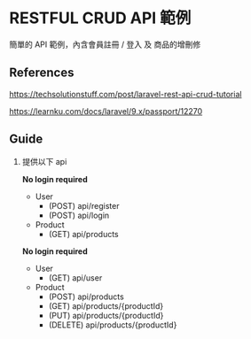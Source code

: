 # RESTFUL CRUD API 範例

簡單的 API 範例，內含會員註冊 / 登入 及 商品的增刪修

## References

https://techsolutionstuff.com/post/laravel-rest-api-crud-tutorial

https://learnku.com/docs/laravel/9.x/passport/12270

## Guide

1. 提供以下 api

    **No login required**

    * User
      * (POST) api/register
      * (POST) api/login
    * Product
      * (GET) api/products

    **No login required**

    * User
      * (GET) api/user
    * Product
      * (POST) api/products
      * (GET) api/products/{productId}
      * (PUT) api/products/{productId}
      * (DELETE) api/products/{productId}
